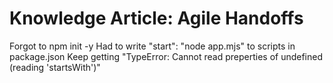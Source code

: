 # Knowledge Article: Agile Handoffs
Forgot to npm init -y
Had to write "start": "node app.mjs" to scripts in package.json
Keep getting "TypeError: Cannot read preperties of undefined (reading 'startsWith')"
